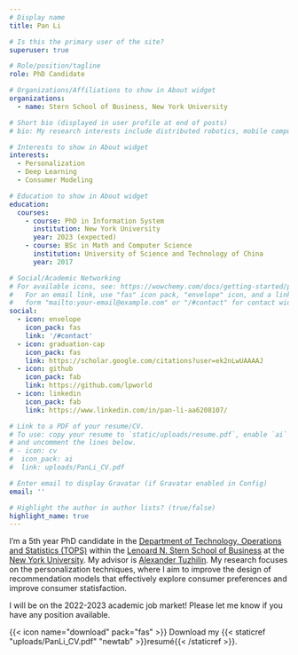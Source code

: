 ```yaml
---
# Display name
title: Pan Li

# Is this the primary user of the site?
superuser: true

# Role/position/tagline
role: PhD Candidate

# Organizations/Affiliations to show in About widget
organizations:
  - name: Stern School of Business, New York University

# Short bio (displayed in user profile at end of posts)
# bio: My research interests include distributed robotics, mobile computing and programmable matter.

# Interests to show in About widget
interests:
  - Personalization
  - Deep Learning
  - Consumer Modeling

# Education to show in About widget
education:
  courses:
    - course: PhD in Information System
      institution: New York University
      year: 2023 (expected)
    - course: BSc in Math and Computer Science
      institution: University of Science and Technology of China
      year: 2017

# Social/Academic Networking
# For available icons, see: https://wowchemy.com/docs/getting-started/page-builder/#icons
#   For an email link, use "fas" icon pack, "envelope" icon, and a link in the
#   form "mailto:your-email@example.com" or "/#contact" for contact widget.
social:
  - icon: envelope
    icon_pack: fas
    link: '/#contact'
  - icon: graduation-cap
    icon_pack: fas
    link: https://scholar.google.com/citations?user=ek2nLwUAAAAJ
  - icon: github
    icon_pack: fab
    link: https://github.com/lpworld
  - icon: linkedin
    icon_pack: fab
    link: https://www.linkedin.com/in/pan-li-aa6208107/

# Link to a PDF of your resume/CV.
# To use: copy your resume to `static/uploads/resume.pdf`, enable `ai` icons in `params.toml`,
# and uncomment the lines below.
# - icon: cv
#  icon_pack: ai
#  link: uploads/PanLi_CV.pdf

# Enter email to display Gravatar (if Gravatar enabled in Config)
email: ''

# Highlight the author in author lists? (true/false)
highlight_name: true
---
```


I’m a 5th year PhD candidate in the [Department of Technology, Operations and Statistics (TOPS)](https://www.stern.nyu.edu/experience-stern/about/departments-centers-initiatives/academic-departments/ioms-dept) within the [Lenoard N. Stern School of Business](https://www.stern.nyu.edu/) at the [New York University](https://www.nyu.edu/). My advisor is [Alexander Tuzhilin](https://www.stern.nyu.edu/faculty/bio/alexander-tuzhilin). My research focuses on the personalization techniques, where I aim to improve the design of recommendation models that effectively explore consumer preferences and improve consumer statisfaction.

I will be on the 2022-2023 academic job market! Please let me know if you have any position available.

{{< icon name="download" pack="fas" >}} Download my {{< staticref "uploads/PanLi_CV.pdf" "newtab" >}}resumé{{< /staticref >}}.
